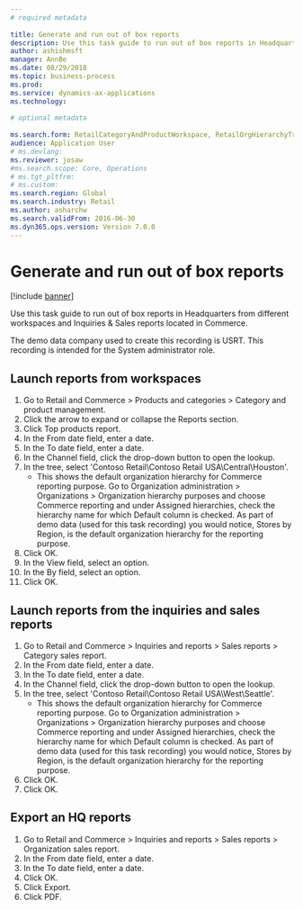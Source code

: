 ```yaml
--- 
# required metadata 
 
title: Generate and run out of box reports
description: Use this task guide to run out of box reports in Headquarters from different workspaces and Inquiries & Sales reports located in Commerce. 
author: ashishmsft
manager: AnnBe 
ms.date: 08/29/2018
ms.topic: business-process 
ms.prod:  
ms.service: dynamics-ax-applications 
ms.technology:  
 
# optional metadata 
 
ms.search.form: RetailCategoryAndProductWorkspace, RetailOrgHierarchyTreeLookup, SrsReportViewerForm   
audience: Application User 
# ms.devlang:  
ms.reviewer: josaw
#ms.search.scope: Core, Operations 
# ms.tgt_pltfrm:  
# ms.custom:  
ms.search.region: Global
ms.search.industry: Retail
ms.author: asharchw
ms.search.validFrom: 2016-06-30 
ms.dyn365.ops.version: Version 7.0.0 
---
```

# Generate and run out of box reports

[!include [banner](../includes/banner.md)]

Use this task guide to run out of box reports in Headquarters from different workspaces and Inquiries & Sales reports located in Commerce.

The demo data company used to create this recording is USRT. This recording is intended for the System administrator role.

## Launch reports from workspaces
1. Go to Retail and Commerce > Products and categories > Category and product management.
2. Click the arrow to expand or collapse the Reports section.
3. Click Top products report.
4. In the From date field, enter a date.
5. In the To date field, enter a date.
6. In the Channel field, click the drop-down button to open the lookup.
7. In the tree, select 'Contoso Retail\Contoso Retail USA\Central\Houston'.
    * This shows the default organization hierarchy for Commerce reporting purpose.   Go to Organization administration > Organizations > Organization hierarchy purposes and choose Commerce reporting and under Assigned hierarchies, check the hierarchy name for which Default column is checked. As part of demo data (used for this task recording) you would notice, Stores by Region, is the default organization hierarchy for the reporting purpose.     
8. Click OK.
9. In the View field, select an option.
10. In the By field, select an option.
11. Click OK.

## Launch reports from the inquiries and sales reports
1. Go to Retail and Commerce > Inquiries and reports > Sales reports > Category sales report.
2. In the From date field, enter a date.
3. In the To date field, enter a date.
4. In the Channel field, click the drop-down button to open the lookup.
5. In the tree, select 'Contoso Retail\Contoso Retail USA\West\Seattle'.
    * This shows the default organization hierarchy for Commerce reporting purpose. Go to Organization administration > Organizations > Organization hierarchy purposes and choose Commerce reporting and under Assigned hierarchies, check the hierarchy name for which Default column is checked. As part of demo data (used for this task recording) you would notice, Stores by Region, is the default organization hierarchy for the reporting purpose.     
6. Click OK.
7. Click OK.

## Export an HQ reports
1. Go to Retail and Commerce > Inquiries and reports > Sales reports > Organization sales report.
2. In the From date field, enter a date.
3. In the To date field, enter a date.
4. Click OK.
5. Click Export.
6. Click PDF.


